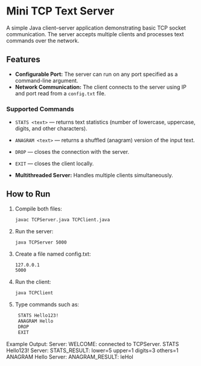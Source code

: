 # Mini TCP Text Server

A simple Java client–server application demonstrating basic TCP socket communication. The server accepts multiple clients and processes text commands over the network.

## Features

- **Configurable Port:** The server can run on any port specified as a command-line argument.  
- **Network Communication:** The client connects to the server using IP and port read from a `config.txt` file.  

### Supported Commands

- `STATS <text>` — returns text statistics (number of lowercase, uppercase, digits, and other characters).  
- `ANAGRAM <text>` — returns a shuffled (anagram) version of the input text.  
- `DROP` — closes the connection with the server.  
- `EXIT` — closes the client locally.  

- **Multithreaded Server:** Handles multiple clients simultaneously.

## How to Run

1. Compile both files:  
   ```bash
   javac TCPServer.java TCPClient.java

2. Run the server:
    ```bash
    java TCPServer 5000
3. Create a file named config.txt: 
    ```bash
    127.0.0.1
    5000
4. Run the client:  
    ```bash
    java TCPClient
5. Type commands such as:
   ```bash
    STATS Hello123!
    ANAGRAM Hello
    DROP
    EXIT

Example Output:
    Server: WELCOME: connected to TCPServer.
    STATS Hello123!
    Server: STATS_RESULT: lower=5 upper=1 digits=3 others=1
    ANAGRAM Hello
    Server: ANAGRAM_RESULT: leHol
